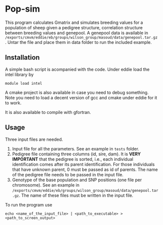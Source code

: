 # Pop-sim
This program calculates Gmatrix and simulates breeding values for a population of sheep given a pedigree structure, correlation structure between breeding values and genepool. A genepool data is available in `/exports/cmvm/eddie/eb/groups/wilson_group/masoud/data/genepool.tar.gz`. Untar the file and place them in data folder to run the included example.

## Installation
A simple bash script is acompanied with the code. Under eddie load the intel library by

``` shell
module load intel
```

A cmake project is also available in case you need to debug something. Note you need to load a decent version of gcc and cmake under eddie for it to work.

It is also available to compile with gfortran. 

## Usage
Three input files are needed.
1. Input file for all the parameters. See an example in `tests` folder.
2. Pedigree file containing three columns (id, sire, dam). It is **VERY IMPORTANT** that the pedigree is sorted, i.e., each individual identification comes after its parent identification. For those individuals that have unknown parent, 0 must be passed as id of parents. The name of the pedigree file needs to be passed in the input file.
3. Genotype of the base population and SNP positions (one file per chromosome). See an example in `/exports/cmvm/eddie/eb/groups/wilson_group/masoud/data/genepool.tar.gz`. The name of these files must be written in the input file.

To run the program use

``` shell
echo <name_of_the_input_file> | <path_to_executable> > <path_to_screen_output>
```


